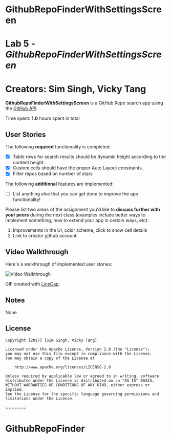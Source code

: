 # GithubRepoFinderWithSettingsScreen
# Lab 5 - *GithubRepoFinderWithSettingsScreen*
# Creators: Sim Singh, Vicky Tang

**GithubRepoFinderWithSettingsScreen** is a GitHub Repo search app using the [GitHub API](https://developer.github.com/v3/search/#search-repositories).

Time spent: **1.0** hours spent in total

## User Stories

The following **required** functionality is completed:

- [X] Table rows for search results should be dynamic height according to the content height.
- [X] Custom cells should have the proper Auto Layout constraints.
- [X] Filter repos based on number of stars

The following **additional** features are implemented:

- [ ] List anything else that you can get done to improve the app functionality!

Please list two areas of the assignment you'd like to **discuss further with your peers** during the next class (examples include better ways to implement something, how to extend your app in certain ways, etc):

1. Improvements in the UI, color scheme, click to show cell details
2. Link to creator github account

## Video Walkthrough

Here's a walkthrough of implemented user stories:

<img src='http://i.imgur.com/gbUNoDy.gif' title='Video Walkthrough' width='' alt='Video Walkthrough' />

GIF created with [LiceCap](http://www.cockos.com/licecap/).

## Notes

None

## License

    Copyright [2017] [Sim Singh, Vicky Tang]

    Licensed under the Apache License, Version 2.0 (the "License");
    you may not use this file except in compliance with the License.
    You may obtain a copy of the License at

        http://www.apache.org/licenses/LICENSE-2.0

    Unless required by applicable law or agreed to in writing, software
    distributed under the License is distributed on an "AS IS" BASIS,
    WITHOUT WARRANTIES OR CONDITIONS OF ANY KIND, either express or implied.
    See the License for the specific language governing permissions and
    limitations under the License.
=======
# GithubRepoFinder
